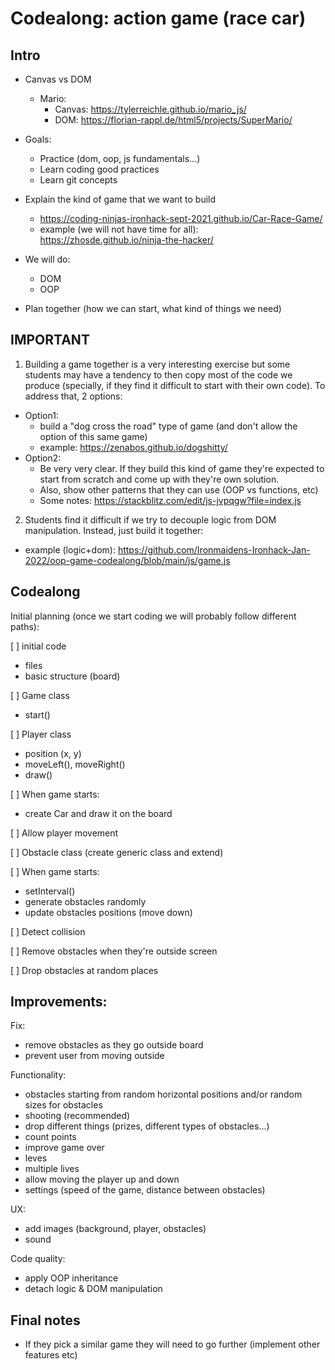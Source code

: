 
# Codealong: action game (race car)

<!--

Time estimation: 6-10h

-->


## Intro 

- Canvas vs DOM

  - Mario:
    - Canvas: https://tylerreichle.github.io/mario_js/
    - DOM: https://florian-rappl.de/html5/projects/SuperMario/

- Goals:
  - Practice (dom, oop, js fundamentals...)
  - Learn coding good practices 
  - Learn git concepts 

- Explain the kind of game that we want to build
  - https://coding-ninjas-ironhack-sept-2021.github.io/Car-Race-Game/
  - example (we will not have time for all): https://zhosde.github.io/ninja-the-hacker/

- We will do:
  - DOM
  - OOP

- Plan together (how we can start, what kind of things we need)

## IMPORTANT

1. Building a game together is a very interesting exercise but some students may have a tendency to then copy most of the code we produce (specially, if they find it difficult to start with their own code). To address that, 2 options:
  - Option1: 
    - build a "dog cross the road" type of game (and don't allow the option of this same game)
    - example: https://zenabos.github.io/dogshitty/
  - Option2: 
    - Be very very clear. If they build this kind of game they're expected to start from scratch and come up with they're own solution.
    - Also, show other patterns that they can use (OOP vs functions, etc)
    - Some notes: https://stackblitz.com/edit/js-jvpqgw?file=index.js


2. Students find it difficult if we try to decouple logic from DOM manipulation. Instead, just build it together:
  - example (logic+dom): https://github.com/Ironmaidens-Ironhack-Jan-2022/oop-game-codealong/blob/main/js/game.js


## Codealong

Initial planning (once we start coding we will probably follow different paths):

[ ] initial code
  - files
  - basic structure (board)

[ ] Game class
  - start()

[ ] Player class
  - position (x, y)
  - moveLeft(), moveRight()
  - draw()

[ ] When game starts:
  - create Car and draw it on the board

[ ] Allow player movement

[ ] Obstacle class (create generic class and extend)

[ ] When game starts:
  - setInterval()
  - generate obstacles randomly
  - update obstacles positions (move down)

[ ] Detect collision

[ ] Remove obstacles when they're outside screen

[ ] Drop obstacles at random places


## Improvements:

Fix:
- remove obstacles as they go outside board
- prevent user from moving outside

Functionality:
- obstacles starting from random horizontal positions and/or random sizes for obstacles
- shooting (recommended)
- drop different things (prizes, different types of obstacles...)
- count points
- improve game over
- leves
- multiple lives
- allow moving the player up and down
- settings (speed of the game, distance between obstacles)

UX:
- add images (background, player, obstacles)
- sound

Code quality:
- apply OOP inheritance 
- detach logic & DOM manipulation



## Final notes
- If they pick a similar game they will need to go further (implement other features etc)

